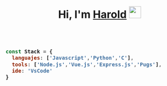 <h1 align="center">Hi, I'm <a href="https://github.com/Harold-Aguilar-M" target="_blank">Harold</a> <img
src="https://github.com/blackcater/blackcater/raw/master/images/Hi.gif" height="32" /></h1>
<br />

<h3>

```javascript

const Stack = {
  languajes: ['Javascript','Python','C'],
  tools: ['Node.js','Vue.js','Express.js','Pugs'],
  ide: 'VsCode'
}

```

</h3>
